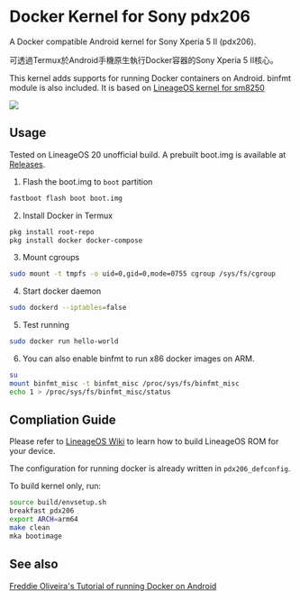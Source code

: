 # Docker Kernel for Sony pdx206

A Docker compatible Android kernel for Sony Xperia 5 II (pdx206).

可透過Termux於Android手機原生執行Docker容器的Sony Xperia 5 II核心。

This kernel adds supports for running Docker containers on Android. binfmt module is also included. It is based on [LineageOS kernel for sm8250](https://github.com/LineageOS/android_kernel_sony_sm8250)

![](https://i.postimg.cc/3RDgdndZ/Screenshot-20230203-183742-Termux.png)


## Usage

Tested on LineageOS 20 unofficial build. A prebuilt boot.img is available at [Releases](https://github.com/ivon852/android_kernel_sony_pdx206_docker/releases).

1. Flash the boot.img to `boot` partition
```bash
fastboot flash boot boot.img
```

2. Install Docker in Termux
```bash
pkg install root-repo
pkg install docker docker-compose
```

3. Mount cgroups
```bash
sudo mount -t tmpfs -o uid=0,gid=0,mode=0755 cgroup /sys/fs/cgroup
```

4. Start docker daemon
```bash
sudo dockerd --iptables=false
```

5. Test running
```bash
sudo docker run hello-world
```

6. You can also enable binfmt to run x86 docker images on ARM.
```bash
su
mount binfmt_misc -t binfmt_misc /proc/sys/fs/binfmt_misc
echo 1 > /proc/sys/fs/binfmt_misc/status
```


## Compliation Guide

Please refer to [LineageOS Wiki](https://wiki.lineageos.org/devices/pdx203/build) to learn how to build LineageOS ROM for your device.

The configuration for running docker is already written in `pdx206_defconfig`.

To build kernel only, run:
```bash
source build/envsetup.sh
breakfast pdx206
export ARCH=arm64
make clean
mka bootimage
```


## See also

[Freddie Oliveira's Tutorial of running Docker on Android](https://gist.github.com/FreddieOliveira/efe850df7ff3951cb62d74bd770dce27)
